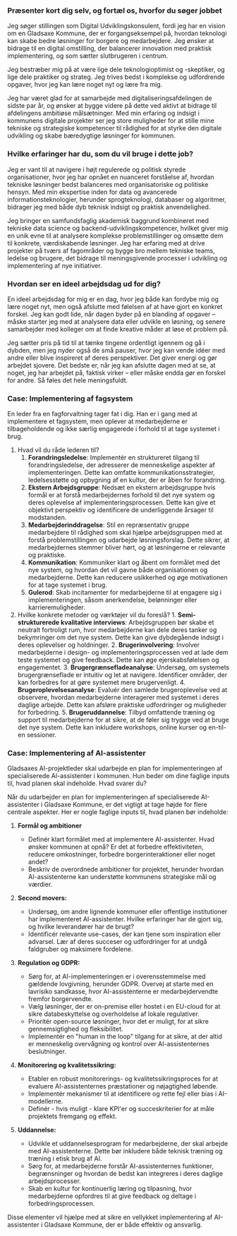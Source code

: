 ### Præsenter kort dig selv, og fortæl os, hvorfor du søger jobbet
Jeg søger stillingen som Digital Udviklingskonsulent, fordi jeg har en vision om en Gladsaxe Kommune, der er forgangseksempel på, hvordan teknologi kan skabe bedre løsninger for borgere og medarbejdere. Jeg ønsker at bidrage til en digital omstilling, der balancerer innovation med praktisk implementering, og som sætter slutbrugeren i centrum.

Jeg bestræber mig på at være lige dele teknologioptimist og -skeptiker, og lige dele praktiker og strateg. Jeg trives bedst i komplekse og udfordrende opgaver, hvor jeg kan lære noget nyt og lære fra mig.

Jeg har været glad for at samarbejde med digitaliseringsafdelingen de sidste par år, og ønsker at bygge videre på dette ved aktivt at bidrage til afdelingens ambitiøse målsætninger. Med min erfaring og indsigt i kommunens digitale projekter ser jeg store muligheder for at stille mine tekniske og strategiske kompetencer til rådighed for at styrke den digitale udvikling og skabe bæredygtige løsninger for kommunen.

### Hvilke erfaringer har du, som du vil bruge i dette job?
Jeg er vant til at navigere i højt regulerede og politisk styrede organisationer, hvor jeg har opnået en nuanceret forståelse af, hvordan tekniske løsninger bedst balanceres med organisatoriske og politiske hensyn. Med min ekspertise inden for data og avancerede informationsteknologier, herunder sprogteknologi, databaser og algoritmer, bidrager jeg med både dyb teknisk indsigt og praktisk anvendelighed.

Jeg bringer en samfundsfaglig akademisk baggrund kombineret med tekniske data science og backend-udviklingskompetencer, hvilket giver mig en unik evne til at analysere komplekse problemstillinger og omsætte dem til konkrete, værdiskabende løsninger. Jeg har erfaring med at drive projekter på tværs af fagområder og bygge bro mellem tekniske teams, ledelse og brugere, det bidrage til meningsgivende processer i udvikling og implementering af nye initiativer.

### Hvordan ser en ideel arbejdsdag ud for dig?
En ideel arbejdsdag for mig er en dag, hvor jeg både kan fordybe mig og lære noget nyt, men også afslutte med følelsen af at have gjort en konkret forskel. Jeg kan godt lide, når dagen byder på en blanding af opgaver – måske starter jeg med at analysere data eller udvikle en løsning, og senere samarbejder med kolleger om at finde kreative måder at løse et problem på.

Jeg sætter pris på tid til at tænke tingene ordentligt igennem og gå i dybden, men jeg nyder også de små pauser, hvor jeg kan vende idéer med andre eller blive inspireret af deres perspektiver. Det giver energi og gør arbejdet sjovere. Det bedste er, når jeg kan afslutte dagen med at se, at noget, jeg har arbejdet på, faktisk virker – eller måske endda gør en forskel for andre. Så føles det hele meningsfuldt.

### Case: Implementering af fagsystem
En leder fra en fagforvaltning tager fat i dig. Han er i gang med at implementere et fagsystem, men oplever at medarbejderne er tilbageholdende og ikke særlig engagerede i forhold til at tage systemet i brug. 
1. Hvad vil du råde lederen til?
	 1. **Forandringsledelse**: Implementér en struktureret tilgang til forandringsledelse, der adresserer de menneskelige aspekter af implementeringen. Dette kan omfatte kommunikationsstrategier, ledelsesstøtte og opbygning af en kultur, der er åben for forandring.
    2. **Ekstern Arbejdsgruppe**: Nedsæt en ekstern arbejdsgruppe hvis formål er at forstå medarbejdernes forhold til det nye system og deres oplevelse af implementeringsprocessen. Dette kan give et objektivt perspektiv og identificere de underliggende årsager til modstanden.
    3. **Medarbejderinddragelse**: Stil en repræsentativ gruppe medarbejdere til rådighed som skal hjælpe arbejdsgruppen med at forstå problemstillingen og udarbejde løsningsforslag. Dette sikrer, at medarbejdernes stemmer bliver hørt, og at løsningerne er relevante og praktiske.
    4. **Kommunikation**: Kommuniker klart og åbent om formålet med det nye system, og hvordan det vil gavne både organisationen og medarbejderne. Dette kan reducere usikkerhed og øge motivationen for at tage systemet i brug.
    5. **Gulerod**: Skab incitamenter for medarbejderne til at engagere sig i implementeringen, såsom anerkendelse, belønninger eller karrieremuligheder.
2. Hvilke konkrete metoder og værktøjer vil du foreslå?
       1. **Semi-strukturerede kvalitative interviews**: Arbejdsgruppen bør skabe et neutralt fortroligt rum, hvor medarbejderne kan dele deres tanker og bekymringer om det nye system. Dette kan give dybdegående indsigt i deres oplevelser og holdninger.
    2. **Brugerinvolvering**: Involver medarbejderne i design- og implementeringsprocessen ved at lade dem teste systemet og give feedback. Dette kan øge ejerskabsfølelsen og engagementet.
    3. **Brugergrænsefladeanalyse**: Undersøg, om systemets brugergrænseflade er intuitiv og let at navigere. Identificer områder, der kan forbedres for at gøre systemet mere brugervenligt.
    4. **Brugeroplevelsesanalyse**: Evaluér den samlede brugeroplevelse ved at observere, hvordan medarbejderne interagerer med systemet i deres daglige arbejde. Dette kan afsløre praktiske udfordringer og muligheder for forbedring.
    5. **Brugeruddannelse**: Tilbyd omfattende træning og support til medarbejderne for at sikre, at de føler sig trygge ved at bruge det nye system. Dette kan inkludere workshops, online kurser og en-til-en sessioner.

### Case: Implementering af AI-assistenter
Gladsaxes AI-projektleder skal udarbejde en plan for implementeringen af specialiserede AI-assistenter i kommunen. Hun beder om dine faglige inputs til, hvad planen skal indeholde. 
Hvad svarer du?

Når du udarbejder en plan for implementeringen af specialiserede AI-assistenter i Gladsaxe Kommune, er det vigtigt at tage højde for flere centrale aspekter. Her er nogle faglige inputs til, hvad planen bør indeholde:

1. **Formål og ambitioner**
   - Definér klart formålet med at implementere AI-assistenter. Hvad ønsker kommunen at opnå? Er det at forbedre effektiviteten, reducere omkostninger, forbedre borgerinteraktioner eller noget andet?
   - Beskriv de overordnede ambitioner for projektet, herunder hvordan AI-assistenterne kan understøtte kommunens strategiske mål og værdier.

2. **Second movers:**
   - Undersøg, om andre lignende kommuner eller offentlige institutioner har implementeret AI-assistenter. Hvilke erfaringer har de gjort sig, og hvilke leverandører har de brugt?
   - Identificér relevante use-cases, der kan tjene som inspiration eller advarsel. Lær af deres succeser og udfordringer for at undgå faldgruber og maksimere fordelene.

3. **Regulation og GDPR:**
   - Sørg for, at AI-implementeringen er i overensstemmelse med gældende lovgivning, herunder GDPR. Overvej at starte med en lavrisiko sandkasse, hvor AI-assistenterne er medarbejdervendte fremfor borgervendte.
   - Vælg løsninger, der er on-premise eller hostet i en EU-cloud for at sikre databeskyttelse og overholdelse af lokale regulativer.
   - Prioritér open-source løsninger, hvor det er muligt, for at sikre gennemsigtighed og fleksibilitet.
   - Implementér en "human in the loop" tilgang for at sikre, at der altid er menneskelig overvågning og kontrol over AI-assistenternes beslutninger.

4. **Monitorering og kvalitetssikring:**
   - Etabler en robust monitorerings- og kvalitetssikringsproces for at evaluere AI-assistenternes præstationer og nøjagtighed løbende.
   - Implementér mekanismer til at identificere og rette fejl eller bias i AI-modellerne.
   - Definér - hvis muligt - klare KPI'er og succeskriterier for at måle projektets fremgang og effekt.

5. **Uddannelse:**
   - Udvikle et uddannelsesprogram for medarbejderne, der skal arbejde med AI-assistenterne. Dette bør inkludere både teknisk træning og træning i etisk brug af AI.
   - Sørg for, at medarbejderne forstår AI-assistenternes funktioner, begrænsninger og hvordan de bedst kan integreres i deres daglige arbejdsprocesser.
   - Skab en kultur for kontinuerlig læring og tilpasning, hvor medarbejderne opfordres til at give feedback og deltage i forbedringsprocessen. 

Disse elementer vil hjælpe med at sikre en vellykket implementering af AI-assistenter i Gladsaxe Kommune, der er både effektiv og ansvarlig.